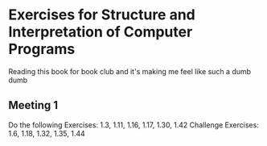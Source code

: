# Exercises for Structure and Interpretation of Computer Programs

Reading this book for book club and it's making me feel like such a dumb dumb

## Meeting 1

Do the following Exercises: 1.3, 1.11, 1.16, 1.17, 1.30, 1.42
Challenge Exercises: 1.6, 1.18, 1.32, 1.35, 1.44